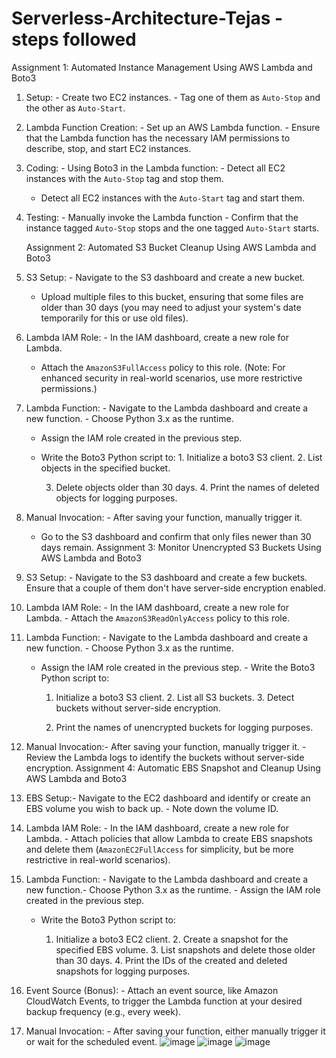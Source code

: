 # Serverless-Architecture-Tejas - steps followed
Assignment 1: Automated Instance Management Using AWS Lambda and Boto3
1. Setup: - Create two EC2 instances. - Tag one of them as `Auto-Stop` and the other as `Auto-Start`.

2. Lambda Function Creation:  - Set up an AWS Lambda function.  - Ensure that the Lambda function has the necessary IAM permissions to describe, stop, and start EC2 instances.

3. Coding: - Using Boto3 in the Lambda function:  - Detect all EC2 instances with the `Auto-Stop` tag and stop them.

   - Detect all EC2 instances with the `Auto-Start` tag and start them.

4. Testing: - Manually invoke the Lambda function   - Confirm that the instance tagged `Auto-Stop` stops and the one tagged `Auto-Start` starts.

     Assignment 2: Automated S3 Bucket Cleanup Using AWS Lambda and Boto3
   
1. S3 Setup:  - Navigate to the S3 dashboard and create a new bucket.

   - Upload multiple files to this bucket, ensuring that some files are older than 30 days (you may need to adjust your system's date temporarily for this or use old files).

2. Lambda IAM Role: - In the IAM dashboard, create a new role for Lambda.

   - Attach the `AmazonS3FullAccess` policy to this role. (Note: For enhanced security in real-world scenarios, use more restrictive permissions.)

3. Lambda Function: - Navigate to the Lambda dashboard and create a new function. - Choose Python 3.x as the runtime.

   - Assign the IAM role created in the previous step.

   - Write the Boto3 Python script to:   1. Initialize a boto3 S3 client.  2. List objects in the specified bucket.

     3. Delete objects older than 30 days. 4. Print the names of deleted objects for logging purposes.

4. Manual Invocation: - After saving your function, manually trigger it.

   - Go to the S3 dashboard and confirm that only files newer than 30 days remain.
Assignment 3: Monitor Unencrypted S3 Buckets Using AWS Lambda and Boto3

1. S3 Setup: - Navigate to the S3 dashboard and create a few buckets. Ensure that a couple of them don't have server-side encryption enabled.

2. Lambda IAM Role:  - In the IAM dashboard, create a new role for Lambda. - Attach the `AmazonS3ReadOnlyAccess` policy to this role.

3. Lambda Function: - Navigate to the Lambda dashboard and create a new function.  - Choose Python 3.x as the runtime.

   - Assign the IAM role created in the previous step. - Write the Boto3 Python script to:

     1. Initialize a boto3 S3 client. 2. List all S3 buckets.  3. Detect buckets without server-side encryption.

     4. Print the names of unencrypted buckets for logging purposes.

4. Manual Invocation:- After saving your function, manually trigger it.  - Review the Lambda logs to identify the buckets without server-side encryption.
Assignment 4: Automatic EBS Snapshot and Cleanup Using AWS Lambda and Boto3

1. EBS Setup:- Navigate to the EC2 dashboard and identify or create an EBS volume you wish to back up. - Note down the volume ID.

2. Lambda IAM Role: - In the IAM dashboard, create a new role for Lambda.  - Attach policies that allow Lambda to create EBS snapshots and delete them (`AmazonEC2FullAccess` for simplicity, but be more restrictive in real-world scenarios).

3. Lambda Function: - Navigate to the Lambda dashboard and create a new function.- Choose Python 3.x as the runtime. - Assign the IAM role created in the previous step.

   - Write the Boto3 Python script to:

     1. Initialize a boto3 EC2 client.  2. Create a snapshot for the specified EBS volume. 3. List snapshots and delete those older than 30 days. 4. Print the IDs of the created and deleted snapshots for logging purposes.

4. Event Source (Bonus): - Attach an event source, like Amazon CloudWatch Events, to trigger the Lambda function at your desired backup frequency (e.g., every week).

5. Manual Invocation: - After saving your function, either manually trigger it or wait for the scheduled event.
   ![image](https://github.com/user-attachments/assets/ab2a0810-54c8-4f03-a821-737ef9297556)
   ![image](https://github.com/user-attachments/assets/a19b559f-f120-464a-93b4-67f5d77bd7f2)
   ![image](https://github.com/user-attachments/assets/5827c1a9-6510-4496-b41c-bf45b851e6d7)



